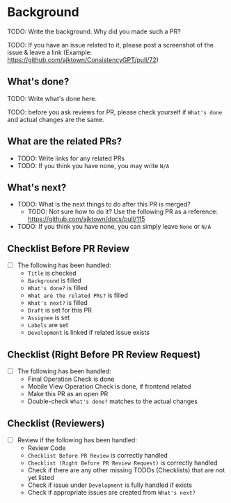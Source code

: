 # Background
TODO: Write the background. Why did you made such a PR?

TODO: If you have an issue related to it, please post a screenshot of the issue & leave a link (Example: https://github.com/ajktown/ConsistencyGPT/pull/72)

## What's done?
TODO: Write what's done here.

TODO: before you ask reviews for PR, please check yourself if `What's done` and actual changes are the same.

## What are the related PRs?
- TODO: Write links for any related PRs
- TODO: If you think you have none, you may write `N/A`

## What's next?
- TODO: What is the next things to do after this PR is merged?
  - TODO: Not sure how to do it? Use the following PR as a reference: https://github.com/ajktown/docs/pull/115
- TODO: If you think you have none, you can simply leave `None` or `N/A`

## Checklist Before PR Review
- [ ] The following has been handled:
  - `Title` is checked
  - `Background` is filled
  - `What's done?` is filled
  - `What are the related PRs?` is filled
  - `What's next?` is filled
  - `Draft` is set for this PR
  - `Assignee` is set
  - `Labels` are set
  - `Development` is linked if related issue exists

## Checklist (Right Before PR Review Request)
- [ ] The following has been handled:
  - Final Operation Check is done
  - Mobile View Operation Check is done, if frontend related
  - Make this PR as an open PR
  - Double-check `What's done?` matches to the actual changes

## Checklist (Reviewers)
- [ ] Review if the following has been handled:
  - Review Code
  - `Checklist Before PR Review` is correctly handled
  - `Checklist (Right Before PR Review Request)` is correctly handled
  - Check if there are any other missing TODOs (Checklists) that are not yet listed
  - Check if issue under `Development` is fully handled if exists
  - Check if appropriate issues are created from `What's next?`


